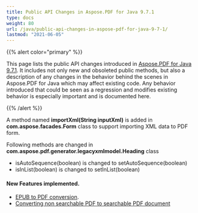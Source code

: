 ```yaml
---
title: Public API Changes in Aspose.PDF for Java 9.7.1
type: docs
weight: 80
url: /java/public-api-changes-in-aspose-pdf-for-java-9-7-1/
lastmod: "2021-06-05"
---
```


{{% alert color="primary" %}}

This page lists the public API changes introduced in [Aspose.PDF for Java 9.7.1](http://www.aspose.com/community/files/72/java-components/aspose.pdf-for-java/entry600386.aspx). It includes not only new and obsoleted public methods, but also a description of any changes in the behavior behind the scenes in Aspose.PDF for Java which may affect existing code. Any behavior introduced that could be seen as a regression and modifies existing behavior is especially important and is documented here.

{{% /alert %}}

A method named **importXml(String inputXml)** is added in **com.aspose.facades.Form** class to support importing XML data to PDF form.

Following methods are changed in **com.aspose.pdf.generator.legacyxmlmodel.Heading** class

- isAutoSequence(boolean) is changed to setAutoSequence(boolean)
- isInList(boolean) is changed to setInList(boolean)
#### **New Features implemented.**
- [EPUB to PDF conversion](http://www.aspose.com/docs/display/pdfjava/Convert+EPUB+File+to+PDF+Format).
- [Converting non searchable PDF to searchable PDF document](http://www.aspose.com/docs/display/pdfjava/Converting+non+searchable+PDF+to+searchable+PDF+document)

